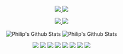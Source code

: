 <!--
<h4 align="center">Links</h4>
-->
<p align="center">
<!--   <a href="http://philip-huang.tech" target="_blank">
    <img src="https://img.shields.io/badge/%F0%9F%8F%A0-homepage-5A6AB1?style=for-the-badge"/>
  </a> -->
  
  <a href="http://blog.philip-huang.tech/" target="_blank">
  <img src="https://img.shields.io/badge/%F0%9F%93%92-blog-67A4AC?style=for-the-badge"/>
  </a>
  
  <a href="https://huggingface.co/p208p2002" target="_blank">
  <img src="https://img.shields.io/badge/%F0%9F%A4%97-huggingface-yellow?style=for-the-badge"/>
  </a>
 </p>
 
<!--
<h4 align="center">Fun Toys</h4>
-->
<p align="center">
  <a href="https://huggingface.co/spaces/p208p2002/Transformer-QA-Decode-Visualize" target="_blank">
    <img src="https://img.shields.io/badge/🖼-Question%20Answer%20Visualize-FFA200?style=flat-square"/>
  </a>

  <a href="https://huggingface.co/spaces/p208p2002/Question-Group-Generator" target="_blank">
    <img src="https://img.shields.io/badge/📚-Question%20Group%20Generator-4298B8?style=flat-square"/>
  </a>
</p>

<p align="center">
<img align="center" src="https://github-profile-summary-cards.vercel.app/api/cards/stats?username=p208p2002" alt="Philip's Github Stats" />
<img align="center" src="http://github-profile-summary-cards.vercel.app/api/cards/repos-per-language?username=p208p2002&exclude=shell,Jupyter%20Notebook,html,PHP,R,c" alt="Philip's Github Stats" />
</p>

<p align="center">
  <img src="https://img.shields.io/badge/Ubuntu-E95420?style=flat-square&logo=ubuntu&logoColor=white"/>
  <img src="https://img.shields.io/badge/javascript-%23323330.svg?style=flat-square&logo=javascript&logoColor=%23F7DF1E"/>
  <img src="https://img.shields.io/badge/react-%2320232a.svg?style=flat-square&logo=react&logoColor=%2361DAFB"/>
  <img src="https://img.shields.io/badge/python-3670A0?style=flat-square&logo=python&logoColor=ffdd54"/>
  <img src="https://img.shields.io/badge/PyTorch-%23EE4C2C.svg?style=flat-square&logo=PyTorch&logoColor=white"/>
  <img src="https://img.shields.io/badge/Lightning-792EE5.svg?style=flat-square&logo=lightning&logoColor=white"/>
  <img src="https://img.shields.io/badge/docker-%230db7ed.svg?style=flat-square&logo=docker&logoColor=white"/>
  <img src="https://img.shields.io/badge/rust-%23000000.svg?style=flat-square&logo=rust&logoColor=white"/>
</p>


 
